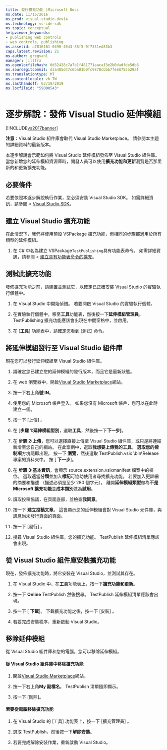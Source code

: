 ```yaml
---
title: 發行擴充功能 |Microsoft Docs
ms.date: 11/15/2016
ms.prod: visual-studio-dev14
ms.technology: vs-ide-sdk
ms.topic: conceptual
helpviewer_keywords:
- publishing web controls
- web controls, publishing
ms.assetid: a7816161-0490-4043-86f5-0f7331ed83b3
caps.latest.revision: 21
ms.author: gregvanl
manager: jillfra
ms.openlocfilehash: 0d32428c7a7b1f481771aacaf3e2b0dadfde5db6
ms.sourcegitcommit: d3a485d47c6ba01b0fc9878cbbb7fe88755b29af
ms.translationtype: MT
ms.contentlocale: zh-TW
ms.lasthandoff: 03/19/2019
ms.locfileid: "59000543"
---
```

# <a name="walkthrough-publishing-a-visual-studio-extension"></a>逐步解說：發佈 Visual Studio 延伸模組
[!INCLUDE[vs2017banner](../includes/vs2017banner.md)]

**注意**：Visual Studio 組件庫會取代 Visual Studio Marketplace。 請參閱本主題的詳細資料的最新版本。


本逐步解說會示範如何將 Visual Studio 延伸模組發佈至 Visual Studio 組件庫。 當您新增您的延伸模組資源庫時，開發人員可以使用**擴充功能和更新**瀏覽是否那里新的和更新擴充功能。

## <a name="prerequisites"></a>必要條件
 若要依照本逐步解說執行作業，您必須安裝 Visual Studio SDK。 如需詳細資訊，請參閱 < [Visual Studio SDK](../extensibility/visual-studio-sdk.md)。

## <a name="create-a-visual-studio-extension"></a>建立 Visual Studio 擴充功能
 在此情況下，我們將使用預設 VSPackage 擴充功能，但相同的步驟都適用於所有類型的延伸模組。

1.  在 C# 中名為建立 VSPackage`TestPublishing`具有功能表命令。 如需詳細資訊，請參閱 <<c0> [ 建立具有功能表命令的擴充](../extensibility/creating-an-extension-with-a-menu-command.md)。

## <a name="test-the-extension"></a>測試此擴充功能
 發佈擴充功能之前，請建置並測試它，以確定已正確安裝 Visual Studio 的實驗執行個體中。

1.  在 Visual Studio 中開始偵錯。 若要開啟 Visual Studio 的實驗執行個體。

2.  在實驗執行個體中，移至**工具**功能表，然後按一下**延伸模組管理員**。 TestPublishing 擴充功能應該會出現在中間窗格中，並啟用。

3.  在 [**工具**] 功能表中，請確定您看到 [測試] 命令。

## <a name="publish-the-extension-to-the-visual-studio-gallery"></a>將延伸模組發行至 Visual Studio 組件庫
 現在您可以發行延伸模組至 Visual Studio 組件庫。

1.  請確定您已建立您的延伸模組的發行版本，而且它是最新狀態。

2.  在 web 瀏覽器中，開啟[Visual Studio Marketplace](https://marketplace.visualstudio.com/)網站。

3.  按一下右上角**號 IN**。

4.  使用您的 Microsoft 帳戶登入。 如果您沒有 Microsoft 帳戶，您可以在此時建立一個。

5.  按一下 [上傳] 。

6.  在 [**步驟 1:延伸模組型別**，選取**工具**，然後按一下**下一步]**。

7.  在 **步驟 2:上傳**，您可以選擇直接上傳至 Visual Studio 組件庫，或只是將連結新增至您自己的網站。 在此案例中，選取**我想要上傳我的工具**。 **選取您的控制項**方塊隨即出現。 按一下 **瀏覽**，然後選取 TestPublish.vsix \bin\Release 專案的資料夾中。 按 [ **下一步**]。

8.  在 **步驟 3:基本資訊**，會顯示 source.extension.vsixmanifest 檔案中的欄位。 選取適當**分類**並加入**標記**可協助使用者尋找擴充功能。 若要加入更詳細的摘要和描述 （描述必須是至少 280 個字元）。 離開**延伸模組類型**做為**不是 Microsoft 擴充功能**並**成本類別**做為**試用**。

9. 讀取投稿協議，在頁面底部，並檢查**我同意**。

10. 按一下 **建立投稿文章**。 這會顯示您的延伸模組會對 Visual Studio 元件庫，與訊息尚未發行頁面的頁面。

11. 按一下 [發行] 。

12. 搜尋 Visual Studio 組件庫，您的擴充功能。 TestPublish 延伸模組清單應該會出現。

## <a name="install-the-extension-from-the-visual-studio-gallery"></a>從 Visual Studio 組件庫安裝擴充功能
 現在，發佈擴充功能時，將它安裝在 Visual Studio，並測試其存在。

1.  在 Visual Studio 中，在**工具**功能表上，按一下**擴充功能和更新**。

2.  按一下  **Online** TestPublish 然後搜尋。 TestPublish 延伸模組清單應該會出現。

3.  按一下 [ **下載**]。 下載擴充功能之後，按一下 [安裝] 。

4.  若要完成安裝程序，重新啟動 Visual Studio。

## <a name="removing-the-extension"></a>移除延伸模組
 從 Visual Studio 組件庫和您的電腦，您可以移除延伸模組。

#### <a name="to-remove-the-extension-from-the-visual-studio-gallery"></a>從 Visual Studio 組件庫中移除擴充功能

1.  開啟[Visual Studio Marketplace](https://marketplace.visualstudio.com/)網站。

2.  按一下右上角**My 副檔名**。 TestPublish 清單隨即顯示。

3.  按一下 [刪除]。

#### <a name="to-remove-the-extension-from-your-computer"></a>若要從電腦移除擴充功能

1.  在 Visual Studio 的 [工具]  功能表上，按一下 [擴充管理員] 。

2.  選取 TestPublish，然後按一下**解除安裝**。

3.  若要完成解除安裝作業，重新啟動 Visual Studio。
